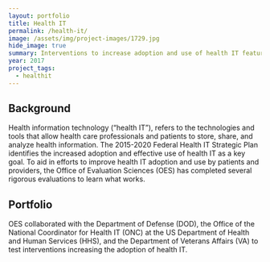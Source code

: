```yaml
---
layout: portfolio
title: Health IT
permalink: /health-it/
image: /assets/img/project-images/1729.jpg
hide_image: true
summary: Interventions to increase adoption and use of health IT features
year: 2017
project_tags:
  - healthit
---
```

## Background

Health information technology (“health IT”), refers to the technologies and tools that allow health care professionals and patients to store, share, and analyze health information. The 2015-2020 Federal Health IT Strategic Plan identifies the increased adoption and effective use of health IT as a key goal. To aid in efforts to improve health IT adoption and use by patients and providers, the Office of Evaluation Sciences (OES) has completed several rigorous evaluations to learn what works. 

## Portfolio

OES collaborated with the Department of Defense (DOD), the Office of the National Coordinator for Health IT (ONC) at the US Department of Health and Human Services (HHS), and the Department of  Veterans Affairs (VA)  to test interventions increasing the adoption of health IT. 
